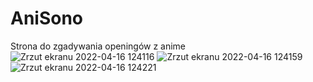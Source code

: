 # AniSono
 Strona do zgadywania openingów z anime
![Zrzut ekranu 2022-04-16 124116](https://user-images.githubusercontent.com/59341687/163671890-dbd1d66f-1363-4505-94bc-07f29e7ded87.png)
![Zrzut ekranu 2022-04-16 124159](https://user-images.githubusercontent.com/59341687/163671891-f1ed656d-c8ae-4401-8d95-553ceb664c99.png)
![Zrzut ekranu 2022-04-16 124221](https://user-images.githubusercontent.com/59341687/163671894-7f66b70f-91d6-4161-a845-da24533e108a.png)
